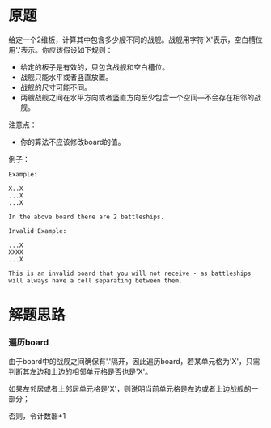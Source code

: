 # 原题
给定一个2维板，计算其中包含多少艘不同的战舰。战舰用字符'X'表示，空白槽位用'.'表示。你应该假设如下规则：

  - 给定的板子是有效的，只包含战舰和空白槽位。
  - 战舰只能水平或者竖直放置。
  - 战舰的尺寸可能不同。
  - 两艘战舰之间在水平方向或者竖直方向至少包含一个空间—不会存在相邻的战舰。


注意点：

  - 你的算法不应该修改board的值。

例子：

```
Example:

X..X
...X
...X

In the above board there are 2 battleships.

Invalid Example:

...X
XXXX
...X

This is an invalid board that you will not receive - as battleships will always have a cell separating between them.
```

# 解题思路
### 遍历board

由于board中的战舰之间确保有'.'隔开，因此遍历board，若某单元格为'X'，只需判断其左边和上边的相邻单元格是否也是'X'。

如果左邻居或者上邻居单元格是'X'，则说明当前单元格是左边或者上边战舰的一部分；

否则，令计数器+1
